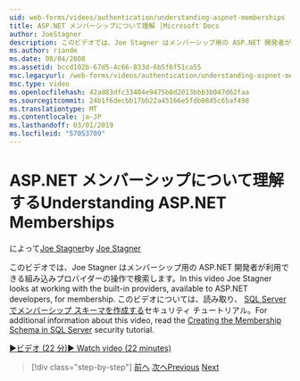 ```yaml
---
uid: web-forms/videos/authentication/understanding-aspnet-memberships
title: ASP.NET メンバーシップについて理解 |Microsoft Docs
author: JoeStagner
description: このビデオでは、Joe Stagner はメンバーシップ用の ASP.NET 開発者が利用できる組み込みプロバイダーの操作で検索します。 詳細については、今月は.
ms.author: riande
ms.date: 08/04/2008
ms.assetid: bccd102b-67d5-4c66-833d-6b5f6f51ca55
msc.legacyurl: /web-forms/videos/authentication/understanding-aspnet-memberships
msc.type: video
ms.openlocfilehash: 42ad83dfc33484e9475b8d2013bbb3b047d62faa
ms.sourcegitcommit: 24b1f6decbb17bb22a45166e5fdb0845c65af498
ms.translationtype: MT
ms.contentlocale: ja-JP
ms.lasthandoff: 03/01/2019
ms.locfileid: "57053709"
---
```

<a name="understanding-aspnet-memberships"></a><span data-ttu-id="9dab7-104">ASP.NET メンバーシップについて理解する</span><span class="sxs-lookup"><span data-stu-id="9dab7-104">Understanding ASP.NET Memberships</span></span>
====================
<span data-ttu-id="9dab7-105">によって[Joe Stagner](https://github.com/JoeStagner)</span><span class="sxs-lookup"><span data-stu-id="9dab7-105">by [Joe Stagner](https://github.com/JoeStagner)</span></span>

<span data-ttu-id="9dab7-106">このビデオでは、Joe Stagner はメンバーシップ用の ASP.NET 開発者が利用できる組み込みプロバイダーの操作で検索します。</span><span class="sxs-lookup"><span data-stu-id="9dab7-106">In this video Joe Stagner looks at working with the built-in providers, available to ASP.NET developers, for membership.</span></span> <span data-ttu-id="9dab7-107">このビデオについては、読み取り、 [SQL Server でメンバーシップ スキーマを作成する](../../overview/older-versions-security/membership/creating-the-membership-schema-in-sql-server-vb.md)セキュリティ チュートリアル。</span><span class="sxs-lookup"><span data-stu-id="9dab7-107">For additional information about this video, read the [Creating the Membership Schema in SQL Server](../../overview/older-versions-security/membership/creating-the-membership-schema-in-sql-server-vb.md) security tutorial.</span></span>

[<span data-ttu-id="9dab7-108">&#9654;ビデオ (22 分)</span><span class="sxs-lookup"><span data-stu-id="9dab7-108">&#9654; Watch video (22 minutes)</span></span>](https://channel9.msdn.com/Blogs/ASP-NET-Site-Videos/understanding-aspnet-memberships)

> [!div class="step-by-step"]
> <span data-ttu-id="9dab7-109">[前へ](use-custom-principal-objects.md)
> [次へ](configuring-sql-to-work-with-membership-schemas.md)</span><span class="sxs-lookup"><span data-stu-id="9dab7-109">[Previous](use-custom-principal-objects.md)
[Next](configuring-sql-to-work-with-membership-schemas.md)</span></span>
